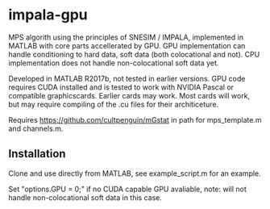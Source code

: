 # impala-gpu
MPS algorith using the principles of SNESIM / IMPALA, implemented in MATLAB with core parts accellerated by GPU.
GPU implementation can handle conditioning to hard data, soft data (both colocational and not).
CPU implementation does not handle non-colocational soft data yet.

Developed in MATLAB R2017b, not tested in earlier versions.
GPU code requires CUDA installed and is tested to work with NVIDIA Pascal or compatible graphicscards.
Earlier cards may work. Most cards will work, but may require compiling of the .cu files for their architiceture.

Requires https://github.com/cultpenguin/mGstat  in path for mps_template.m and channels.m.

## Installation
Clone and use directly from MATLAB, see example_script.m for an example.

Set "options.GPU = 0;" if no CUDA capable GPU avaliable, note: will not handle non-colocational soft data in this case.

